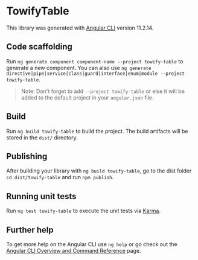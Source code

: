 # TowifyTable

This library was generated with [Angular CLI](https://github.com/angular/angular-cli) version 11.2.14.

## Code scaffolding

Run `ng generate component component-name --project towify-table` to generate a new component. You can also use `ng generate directive|pipe|service|class|guard|interface|enum|module --project towify-table`.
> Note: Don't forget to add `--project towify-table` or else it will be added to the default project in your `angular.json` file. 

## Build

Run `ng build towify-table` to build the project. The build artifacts will be stored in the `dist/` directory.

## Publishing

After building your library with `ng build towify-table`, go to the dist folder `cd dist/towify-table` and run `npm publish`.

## Running unit tests

Run `ng test towify-table` to execute the unit tests via [Karma](https://karma-runner.github.io).

## Further help

To get more help on the Angular CLI use `ng help` or go check out the [Angular CLI Overview and Command Reference](https://angular.io/cli) page.
